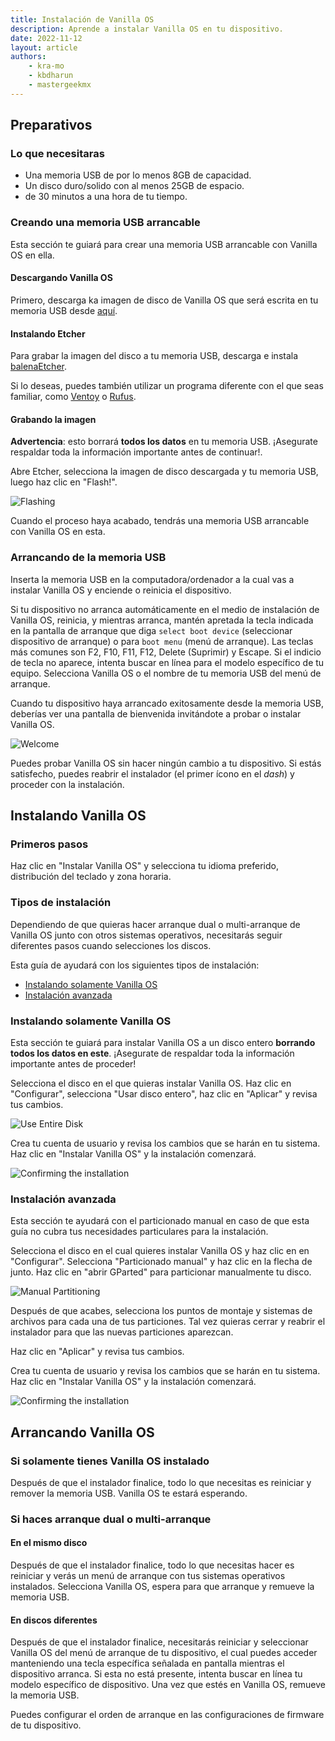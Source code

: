 ```yaml
---
title: Instalación de Vanilla OS
description: Aprende a instalar Vanilla OS en tu dispositivo.
date: 2022-11-12
layout: article
authors:
    - kra-mo
    - kbdharun
    - mastergeekmx
---
```


## Preparativos

### Lo que necesitaras

- Una memoria USB de por lo menos 8GB de capacidad.
- Un disco duro/solido con al menos 25GB de espacio.
- de 30 minutos a una hora de tu tiempo.

### Creando una memoria USB arrancable

Esta sección te guiará para crear una memoria USB arrancable con Vanilla OS en ella.

#### Descargando Vanilla OS

Primero, descarga ka imagen de disco de Vanilla OS que será escrita en tu memoria USB desde [aquí](https://vanillaos.org/).

#### Instalando Etcher

Para grabar la imagen del disco a tu memoria USB, descarga e instala [balenaEtcher](https://www.balena.io/etcher/).

Si lo deseas, puedes también utilizar un programa diferente con el que seas familiar, como [Ventoy](https://www.ventoy.net/) o [Rufus](https://rufus.ie/).

#### Grabando la imagen

**Advertencia**: esto borrará **todos los datos** en tu memoria USB. ¡Asegurate respaldar toda la información importante antes de continuar!.

Abre Etcher, selecciona la imagen de disco descargada y tu memoria USB, luego haz clic en "Flash!".

![Flashing](/assets/uploads/installation-flashing.webp)

Cuando el proceso haya acabado, tendrás una memoria USB arrancable con Vanilla OS en esta.

### Arrancando de la memoria USB

Inserta la memoria USB en la computadora/ordenador a la cual vas a instalar Vanilla OS y enciende o reinicia el dispositivo.

Si tu dispositivo no arranca automáticamente en el medio de instalación de Vanilla OS, reinicia, y mientras arranca, mantén apretada la tecla indicada en la pantalla de arranque que diga `select boot device` (seleccionar dispositivo de arranque) o para `boot menu` (menú de arranque). Las teclas más comunes son F2, F10, F11, F12, Delete (Suprimir) y Escape. Si el indicio de tecla no aparece, intenta buscar en línea para el modelo específico de tu equipo. Selecciona Vanilla OS o el nombre de tu memoria USB del menú de arranque.

Cuando tu dispositivo haya arrancado exitosamente desde la memoria USB, deberías ver una pantalla de bienvenida invitándote a probar o instalar Vanilla OS.

![Welcome](/assets/uploads/installer-welcome.webp)

Puedes probar Vanilla OS sin hacer ningún cambio a tu dispositivo. Si estás satisfecho, puedes reabrir el instalador (el primer ícono en el _dash_) y proceder con la instalación.

## Instalando Vanilla OS

### Primeros pasos

Haz clic en "Instalar Vanilla OS" y selecciona tu idioma preferido, distribución del teclado y zona horaria.

### Tipos de instalación

Dependiendo de que quieras hacer arranque dual o multi-arranque de Vanilla OS junto con otros sistemas operativos, necesitarás seguir diferentes pasos cuando selecciones los discos.

Esta guía de ayudará con los siguientes tipos de instalación:
- [Instalando solamente Vanilla OS](/2022/11/12/instalacion.html#title10)
- [Instalación avanzada](/2022/11/12/instalacion.html#title11)

### Instalando solamente Vanilla OS

Esta sección te guiará para instalar Vanilla OS a un disco entero **borrando todos los datos en este**. ¡Asegurate de respaldar toda la información importante antes de proceder!

Selecciona el disco en el que quieras instalar Vanilla OS. Haz clic en "Configurar", selecciona "Usar disco entero", haz clic en "Aplicar" y revisa tus cambios.

![Use Entire Disk](/assets/uploads/installer-use-entire-disk.webp)

Crea tu cuenta de usuario y revisa los cambios que se harán en tu sistema. Haz clic en "Instalar Vanilla OS" y la instalación comenzará.

![Confirming the installation](/assets/uploads/installer-confirm-installation.webp)

### Instalación avanzada

Esta sección te ayudará con el particionado manual en caso de que esta guía no cubra tus necesidades particulares para la instalación.

Selecciona el disco en el cual quieres instalar Vanilla OS y haz clic en en "Configurar". Selecciona "Particionado manual" y haz clic en la flecha de junto. Haz clic en "abrir GParted" para particionar manualmente tu disco.

![Manual Partitioning](/assets/uploads/installer-manual-partitioning.webp)

Después de que acabes, selecciona los puntos de montaje y sistemas de archivos para cada una de tus particiones. Tal vez quieras cerrar y reabrir el instalador para que las nuevas particiones aparezcan.

Haz clic en "Aplicar" y revisa tus cambios.

Crea tu cuenta de usuario y revisa los cambios que se harán en tu sistema. Haz clic en "Instalar Vanilla OS" y la instalación comenzará.

![Confirming the installation](/assets/uploads/installer-confirm-installation.webp)

## Arrancando Vanilla OS

### Si solamente tienes Vanilla OS instalado

Después de que el instalador finalice, todo lo que necesitas es reiniciar y remover la memoria USB. Vanilla OS te estará esperando.

### Si haces arranque dual o multi-arranque

#### En el mismo disco

Después de que el instalador finalice, todo lo que necesitas hacer es reiniciar y verás un menú de arranque con tus sistemas operativos instalados. Selecciona Vanilla OS, espera para que arranque y remueve la memoria USB.

#### En discos diferentes

Después de que el instalador finalice, necesitarás reiniciar y seleccionar Vanilla OS del menú de arranque de tu dispositivo, el cual puedes acceder manteniendo una tecla específica señalada en pantalla mientras el dispositivo arranca. Si esta no está presente, intenta buscar en línea tu modelo específico de dispositivo. Una vez que estés en Vanilla OS, remueve la memoria USB.

Puedes configurar el orden de arranque en las configuraciones de firmware de tu dispositivo.
